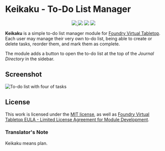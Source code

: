 # Keikaku - To-Do List Manager

<p align="center">
  <a href="https://github.com/pyrige/fvtt-keikaku/releases">
    <img src="https://img.shields.io/github/v/release/pyrige/fvtt-keikaku">
  </a>
  <img src="https://img.shields.io/github/issues/pyrige/fvtt-keikaku">
  <img src="https://img.shields.io/github/workflow/status/pyrige/fvtt-keikaku/Foundry%20VTT%20Module%20Release">
  <img src="https://img.shields.io/github/license/pyrige/fvtt-keikaku">
</p>

**Keikaku** is a simple to-do list manager module for [Foundry Virtual Tabletop](https://foundryvtt.com/).
Each user may manage their very own to-do list, being able to create or delete tasks, reorder them, and mark them as complete.

The module adds a button to open the to-do list at the top of the _Journal Directory_ in the sidebar.

## Screenshot

![To-do list with four of tasks](https://ghcdn.rawgit.org/pyrige/fvtt-keikaku/e9e66b943bb2baed1fb70e239da3000500fdfd4f/screenshot.png)

## License

This work is licensed under the [MIT license](LICENSE), as well as [Foundry Virtual Tabletop EULA - Limited License Agreement for Module Development](https://foundryvtt.com/article/license/).

### Translator's Note

Keikaku means plan.
